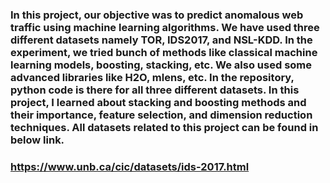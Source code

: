 ### In this project, our objective was to predict anomalous web traffic using machine learning algorithms. We have used three different datasets namely TOR, IDS2017, and NSL-KDD. In the experiment, we tried bunch of methods like classical machine learning models, boosting, stacking, etc. We also used some advanced libraries like H2O, mlens, etc. In the repository, python code is there for all three different datasets. In this project, I learned about stacking and boosting methods and their importance, feature selection, and dimension reduction techniques. All datasets related to this project can be found in below link.
### https://www.unb.ca/cic/datasets/ids-2017.html
